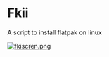 # Fkii
A script to install flatpak on linux

[![fkiscren.png](https://i.postimg.cc/26vfVbPW/fkiscren.png)](https://postimg.cc/k6nHH4MM)
